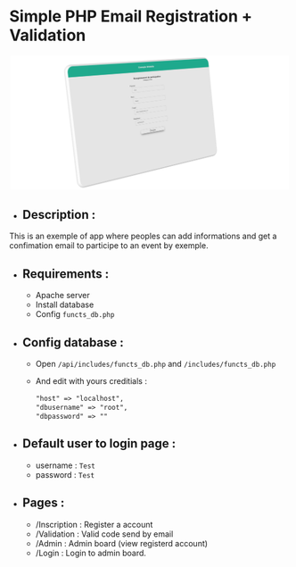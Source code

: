 # Simple PHP Email Registration + Validation

<center>
	<img src="README_SRC/main_img.png" width="500">
</center>

- ## Description :

This is an exemple of app where peoples can add informations and get a confimation email to participe to an event by exemple. 

- ## Requirements :

  - Apache server
  - Install database
  - Config `functs_db.php`

- ## Config database :

  - Open `/api/includes/functs_db.php` and `/includes/functs_db.php`

  - And edit with yours creditials : 
    ```
    "host" => "localhost",
    "dbusername" => "root",
    "dbpassword" => ""
    ```

- ## Default user to login page :
  - username : `Test`
  - password : `Test`

- ## Pages :
  - /Inscription : Register a account
  - /Validation : Valid code send by email
  - /Admin : Admin board (view registerd account)
  - /Login : Login to admin board.